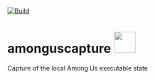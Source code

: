 [![Build](https://github.com/denverquane/amonguscapture/workflows/Beta%20releases/badge.svg)](https://github.com/denverquane/amonguscapture/actions?query=Beta%20releases)
# amonguscapture <img src="AmongUsCapture/Icon.ico" width="48">

Capture of the local Among Us executable state
